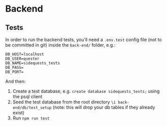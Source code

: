 # Backend

## Tests

In order to run the backend tests, you'll need a `.env.test` config file (not to be committed in git) inside the `back-end/` folder, e.g.:

```
DB_HOST=localhost
DB_USER=quester
DB_NAME=sidequests_tests
DB_PASS=
DB_PORT=
```

And then:

1. Create a test database, e.g. `create database sidequests_tests;` using the psql client
2. Seed the test database from the root directory `\i back-end/db/test_setup` (note: this will drop your db tables if they already exist)
3. Run `npm run test`
